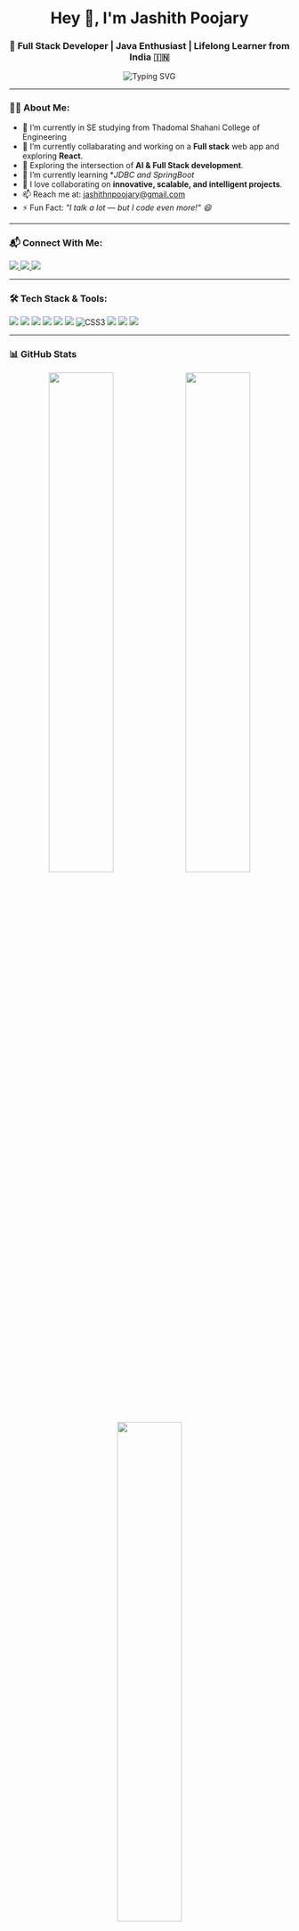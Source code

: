 <h1 align="center">Hey 👋, I'm Jashith Poojary</h1>
<h3 align="center">🚀 Full Stack Developer | Java Enthusiast | Lifelong Learner from India 🇮🇳</h3>

<p align="center">
  <img src="https://readme-typing-svg.demolab.com?font=Fira+Code&duration=3000&pause=500&center=true&width=435&lines=Passionate+building+smart+solutions.;Loves+Java%2C+React+%26+Spring+Boot.;Always+curious+to+learn+DevOps+tools.;Let's+build+something+awesome+%F0%9F%9A%80" alt="Typing SVG" />
</p>

---

### 🧑‍💻 About Me:
- 🔭 I’m currently in SE studying from Thadomal Shahani College of Engineering
- 🔭 I’m currently collabarating and working on a **Full stack** web app and exploring **React**.
- 🤖 Exploring the intersection of **AI & Full Stack development**.
- 🌱 I’m currently learning **JDBC and SpringBoot*
- 🤝 I love collaborating on **innovative, scalable, and intelligent projects**.
- 📫 Reach me at: [jashithnpoojary@gmail.com](mailto:jashithnpoojary@gmail.com)
- ⚡ Fun Fact: _"I talk a lot — but I code even more!" 😄_

---

### 📬 Connect With Me:

<p align="left">
  <a href="https://linkedin.com/in/jashith-poojary" target="_blank">
    <img src="https://img.shields.io/badge/-LinkedIn-blue?style=flat-square&logo=Linkedin&logoColor=white" />
  </a>
  <a href="https://instagram.com/jashith_1503" target="_blank">
    <img src="https://img.shields.io/badge/-Instagram-E4405F?style=flat-square&logo=Instagram&logoColor=white" />
  </a>
  <a href="https://leetcode.com/jashith123" target="_blank">
    <img src="https://img.shields.io/badge/-LeetCode-FFA116?style=flat-square&logo=LeetCode&logoColor=black" />
  </a>
</p>

---

### 🛠️ Tech Stack & Tools:
<p align="left">
  <img src="https://img.shields.io/badge/Java-ED8B00?style=for-the-badge&logo=java&logoColor=white"/>
  <img src="https://img.shields.io/badge/SpringBoot-6DB33F?style=for-the-badge&logo=springboot&logoColor=white"/>
  <img src="https://img.shields.io/badge/MySQL-00758F?style=for-the-badge&logo=mysql&logoColor=white"/>
  <img src="https://img.shields.io/badge/JavaScript-F7DF1E?style=for-the-badge&logo=javascript&logoColor=black"/>
  <img src="https://img.shields.io/badge/React-20232A?style=for-the-badge&logo=react&logoColor=61DAFB"/>
  <img src="https://img.shields.io/badge/HTML5-E34F26?style=for-the-badge&logo=html5&logoColor=white"/>
  <img alt="CSS3" src="https://img.shields.io/badge/CSS3-%231572B6?style=for-the-badge&logo=css3&logoColor=white" />
  <img src="https://img.shields.io/badge/C-00599C?style=for-the-badge&logo=c&logoColor=white"/>
  <img src="https://img.shields.io/badge/Git-F05032?style=for-the-badge&logo=git&logoColor=white"/>
  <img src="https://img.shields.io/badge/GitHub-181717?style=for-the-badge&logo=github&logoColor=white"/>
</p>

---

### 📊 GitHub Stats

<p align="center">
  <img src="https://github-readme-stats.vercel.app/api?username=dead-jpg&show_icons=true&theme=react&hide_border=true" width="48%" />
  <img src="https://github-readme-streak-stats.herokuapp.com/?user=dead-jpg&theme=react&hide_border=true" width="48%" />
</p>

<p align="center">
  <img src="https://github-readme-stats.vercel.app/api/top-langs/?username=dead-jpg&layout=compact&theme=react&hide_border=true" width="48%" />
</p>

---

### 📌 Quote I Live By:
> _“Code is like humor. When you have to explain it, it’s bad.” — Cory House_

---

### 🧠 Currently Working On:
```txt
✔️ React Frontend Apps


